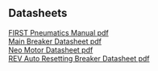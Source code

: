 <h2>Datasheets</h2>
<a href="https://drive.google.com/file/d/1JsPjxQ3Hj4hn-mXJZSW9fKl7GhjMZaTv/view"target="_blank">FIRST Pneumatics Manual pdf</a></br>
<a href="https://drive.google.com/file/d/1xpzkAkcBfumEsTwOGw72KH6gAZbWxl1e/view"target="_blank">Main Breaker Datasheet pdf</a></br>
<a href="https://drive.google.com/file/d/1-M_LwDQyTVE27SDpL9wnZhwWswEPz1zl/view"target="_blank">Neo Motor Datasheet pdf</a></br>
<a href="https://drive.google.com/file/d/1ZuIca2n6ExomGX6lSeNziQVAnwmt_TU_/view"target="_blank">REV Auto Resetting Breaker Datasheet pdf</a></br>

